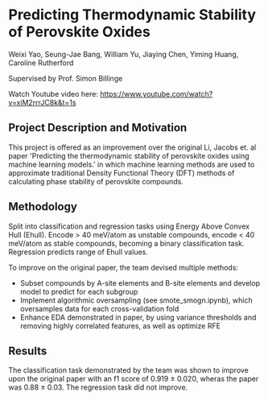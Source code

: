 # Predicting Thermodynamic Stability of Perovskite Oxides
Weixi Yao, Seung-Jae Bang, William Yu, Jiaying Chen, Yiming Huang, Caroline Rutherford

Supervised by Prof. Simon Billinge

Watch Youtube video here: https://www.youtube.com/watch?v=xiM2rrrJC8k&t=1s

## Project Description and Motivation
This project is offered as an improvement over the original Li, Jacobs et. al paper 'Predicting the thermodynamic stability of perovskite oxides using machine learning models.'
in which machine learning methods are used to approximate traditional Density Functional Theory (DFT) methods of calculating phase stability of perovskite compounds.

## Methodology
Split into classification and regression tasks using Energy Above Convex Hull (Ehull). Encode > 40 meV/atom as unstable compounds, encode < 40 meV/atom as stable compounds, becoming a binary classification task.
Regression predicts range of Ehull values.

To improve on the original paper, the team devised multiple methods:
- Subset compounds by A-site elements and B-site elements and develop model to predict for each subgroup
- Implement algorithmic oversampling (see smote_smogn.ipynb), which oversamples data for each cross-validation fold
- Enhance EDA demonstrated in paper, by using variance thresholds and removing highly correlated features, as well as optimize RFE

## Results
The classification task demonstrated by the team was shown to improve upon the original paper with an f1 score of 0.919 ± 0.020, wheras the paper was 0.88 ± 0.03.
The regression task did not improve.
